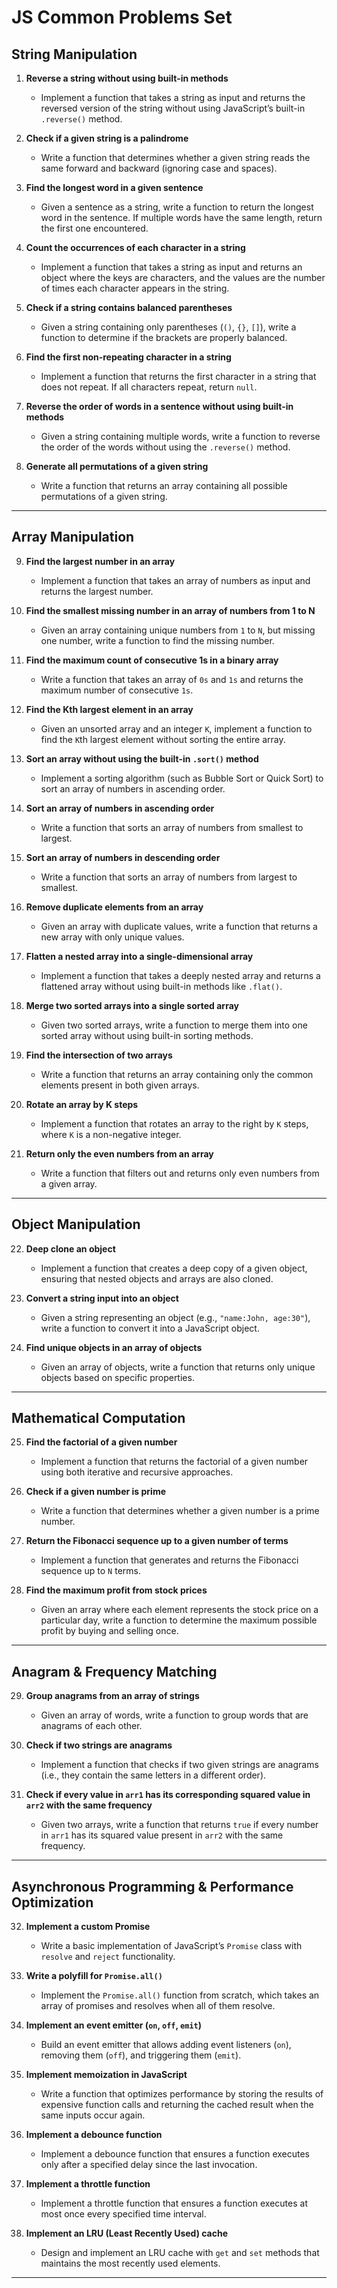 # JS Common Problems Set

## **String Manipulation**

1. **Reverse a string without using built-in methods**

   - Implement a function that takes a string as input and returns the reversed version of the string without using JavaScript’s built-in `.reverse()` method.

2. **Check if a given string is a palindrome**

   - Write a function that determines whether a given string reads the same forward and backward (ignoring case and spaces).

3. **Find the longest word in a given sentence**

   - Given a sentence as a string, write a function to return the longest word in the sentence. If multiple words have the same length, return the first one encountered.

4. **Count the occurrences of each character in a string**

   - Implement a function that takes a string as input and returns an object where the keys are characters, and the values are the number of times each character appears in the string.

5. **Check if a string contains balanced parentheses**

   - Given a string containing only parentheses (`()`, `{}`, `[]`), write a function to determine if the brackets are properly balanced.

6. **Find the first non-repeating character in a string**

   - Implement a function that returns the first character in a string that does not repeat. If all characters repeat, return `null`.

7. **Reverse the order of words in a sentence without using built-in methods**

   - Given a string containing multiple words, write a function to reverse the order of the words without using the `.reverse()` method.

8. **Generate all permutations of a given string**
   - Write a function that returns an array containing all possible permutations of a given string.

---

## **Array Manipulation**

9. **Find the largest number in an array**

   - Implement a function that takes an array of numbers as input and returns the largest number.

10. **Find the smallest missing number in an array of numbers from 1 to N**

    - Given an array containing unique numbers from `1` to `N`, but missing one number, write a function to find the missing number.

11. **Find the maximum count of consecutive 1s in a binary array**

    - Write a function that takes an array of `0s` and `1s` and returns the maximum number of consecutive `1s`.

12. **Find the Kth largest element in an array**

    - Given an unsorted array and an integer `K`, implement a function to find the `K`th largest element without sorting the entire array.

13. **Sort an array without using the built-in `.sort()` method**

    - Implement a sorting algorithm (such as Bubble Sort or Quick Sort) to sort an array of numbers in ascending order.

14. **Sort an array of numbers in ascending order**

    - Write a function that sorts an array of numbers from smallest to largest.

15. **Sort an array of numbers in descending order**

    - Write a function that sorts an array of numbers from largest to smallest.

16. **Remove duplicate elements from an array**

    - Given an array with duplicate values, write a function that returns a new array with only unique values.

17. **Flatten a nested array into a single-dimensional array**

    - Implement a function that takes a deeply nested array and returns a flattened array without using built-in methods like `.flat()`.

18. **Merge two sorted arrays into a single sorted array**

    - Given two sorted arrays, write a function to merge them into one sorted array without using built-in sorting methods.

19. **Find the intersection of two arrays**

    - Write a function that returns an array containing only the common elements present in both given arrays.

20. **Rotate an array by K steps**

    - Implement a function that rotates an array to the right by `K` steps, where `K` is a non-negative integer.

21. **Return only the even numbers from an array**
    - Write a function that filters out and returns only even numbers from a given array.

---

## **Object Manipulation**

22. **Deep clone an object**

    - Implement a function that creates a deep copy of a given object, ensuring that nested objects and arrays are also cloned.

23. **Convert a string input into an object**

    - Given a string representing an object (e.g., `"name:John, age:30"`), write a function to convert it into a JavaScript object.

24. **Find unique objects in an array of objects**
    - Given an array of objects, write a function that returns only unique objects based on specific properties.

---

## **Mathematical Computation**

25. **Find the factorial of a given number**

    - Implement a function that returns the factorial of a given number using both iterative and recursive approaches.

26. **Check if a given number is prime**

    - Write a function that determines whether a given number is a prime number.

27. **Return the Fibonacci sequence up to a given number of terms**

    - Implement a function that generates and returns the Fibonacci sequence up to `N` terms.

28. **Find the maximum profit from stock prices**
    - Given an array where each element represents the stock price on a particular day, write a function to determine the maximum possible profit by buying and selling once.

---

## **Anagram & Frequency Matching**

29. **Group anagrams from an array of strings**

    - Given an array of words, write a function to group words that are anagrams of each other.

30. **Check if two strings are anagrams**

    - Implement a function that checks if two given strings are anagrams (i.e., they contain the same letters in a different order).

31. **Check if every value in `arr1` has its corresponding squared value in `arr2` with the same frequency**
    - Given two arrays, write a function that returns `true` if every number in `arr1` has its squared value present in `arr2` with the same frequency.

---

## **Asynchronous Programming & Performance Optimization**

32. **Implement a custom Promise**

    - Write a basic implementation of JavaScript’s `Promise` class with `resolve` and `reject` functionality.

33. **Write a polyfill for `Promise.all()`**

    - Implement the `Promise.all()` function from scratch, which takes an array of promises and resolves when all of them resolve.

34. **Implement an event emitter (`on`, `off`, `emit`)**

    - Build an event emitter that allows adding event listeners (`on`), removing them (`off`), and triggering them (`emit`).

35. **Implement memoization in JavaScript**

    - Write a function that optimizes performance by storing the results of expensive function calls and returning the cached result when the same inputs occur again.

36. **Implement a debounce function**

    - Implement a debounce function that ensures a function executes only after a specified delay since the last invocation.

37. **Implement a throttle function**

    - Implement a throttle function that ensures a function executes at most once every specified time interval.

38. **Implement an LRU (Least Recently Used) cache**
    - Design and implement an LRU cache with `get` and `set` methods that maintains the most recently used elements.

---

